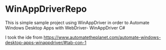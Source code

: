 # WinAppDriverRepo
This is simple sample project using WinAppDriver in order to Automate Windows Desktop Apps with WebDriver- WinAppDriver C#

I  took the ide from https://www.automatetheplanet.com/automate-windows-desktop-apps-winappdriver/#tab-con-1
